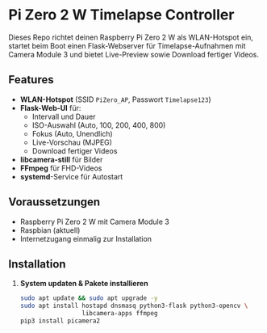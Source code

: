 # Pi Zero 2 W Timelapse Controller

Dieses Repo richtet deinen Raspberry Pi Zero 2 W als WLAN-Hotspot ein, startet beim Boot einen Flask-Webserver für Timelapse-Aufnahmen mit Camera Module 3 und bietet Live-Preview sowie Download fertiger Videos.

## Features

- **WLAN-Hotspot** (SSID `PiZero_AP`, Passwort `Timelapse123`)
- **Flask-Web-UI** für:
  - Intervall und Dauer
  - ISO-Auswahl (Auto, 100, 200, 400, 800)
  - Fokus (Auto, Unendlich)
  - Live-Vorschau (MJPEG)
  - Download fertiger Videos
- **libcamera-still** für Bilder
- **FFmpeg** für FHD-Videos
- **systemd**-Service für Autostart

## Voraussetzungen

- Raspberry Pi Zero 2 W mit Camera Module 3
- Raspbian (aktuell)
- Internetzugang einmalig zur Installation

## Installation

1. **System updaten & Pakete installieren**
   ```bash
   sudo apt update && sudo apt upgrade -y
   sudo apt install hostapd dnsmasq python3-flask python3-opencv \
                    libcamera-apps ffmpeg
   pip3 install picamera2
